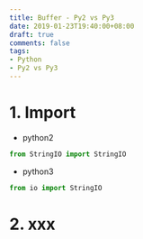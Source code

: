 ```yaml
---
title: Buffer - Py2 vs Py3
date: 2019-01-23T19:40:00+08:00
draft: true
comments: false
tags: 
- Python
- Py2 vs Py3
---
```


# 1. Import
- python2
```python
from StringIO import StringIO
``` 
- python3
```python
from io import StringIO
```

# 2. xxx